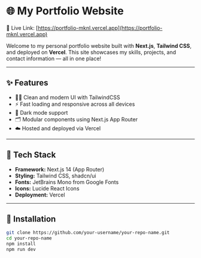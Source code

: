 # 🌐 My Portfolio Website

🚀 Live Link: [https://portfolio-mknl.vercel.app](https://portfolio-mknl.vercel.app)

Welcome to my personal portfolio website built with **Next.js**, **Tailwind CSS**, and deployed on **Vercel**. This site showcases my skills, projects, and contact information — all in one place!

---



## ✨ Features

- 🧑‍💻 Clean and modern UI with TailwindCSS
- ⚡ Fast loading and responsive across all devices
- 🌙 Dark mode support
- 🗂️ Modular components using Next.js App Router
- ☁️ Hosted and deployed via Vercel

---

## 📁 Tech Stack

- **Framework:** Next.js 14 (App Router)
- **Styling:** Tailwind CSS, shadcn/ui
- **Fonts:** JetBrains Mono from Google Fonts
- **Icons:** Lucide React Icons
- **Deployment:** Vercel

---

## 🔧 Installation

```bash
git clone https://github.com/your-username/your-repo-name.git
cd your-repo-name
npm install
npm run dev
